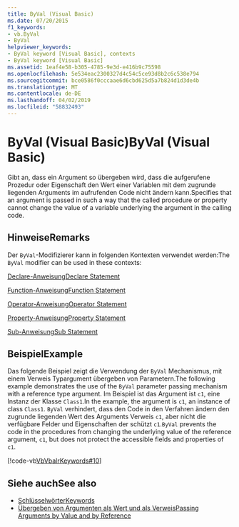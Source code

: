```yaml
---
title: ByVal (Visual Basic)
ms.date: 07/20/2015
f1_keywords:
- vb.ByVal
- ByVal
helpviewer_keywords:
- ByVal keyword [Visual Basic], contexts
- ByVal keyword [Visual Basic]
ms.assetid: 1eaf4e58-b305-4785-9e3d-e416b9c75598
ms.openlocfilehash: 5e534eac2300327d4c54c5ce93d8b2c6c538e794
ms.sourcegitcommit: bce0586f0cccaae6d6cbd625d5a7b824d1d3de4b
ms.translationtype: MT
ms.contentlocale: de-DE
ms.lasthandoff: 04/02/2019
ms.locfileid: "58832493"
---
```

# <a name="byval-visual-basic"></a><span data-ttu-id="d0791-102">ByVal (Visual Basic)</span><span class="sxs-lookup"><span data-stu-id="d0791-102">ByVal (Visual Basic)</span></span>
<span data-ttu-id="d0791-103">Gibt an, dass ein Argument so übergeben wird, dass die aufgerufene Prozedur oder Eigenschaft den Wert einer Variablen mit dem zugrunde liegenden Arguments im aufrufenden Code nicht ändern kann.</span><span class="sxs-lookup"><span data-stu-id="d0791-103">Specifies that an argument is passed in such a way that the called procedure or property cannot change the value of a variable underlying the argument in the calling code.</span></span>  
  
## <a name="remarks"></a><span data-ttu-id="d0791-104">Hinweise</span><span class="sxs-lookup"><span data-stu-id="d0791-104">Remarks</span></span>  
 <span data-ttu-id="d0791-105">Der `ByVal`-Modifizierer kann in folgenden Kontexten verwendet werden:</span><span class="sxs-lookup"><span data-stu-id="d0791-105">The `ByVal` modifier can be used in these contexts:</span></span>  
  
 [<span data-ttu-id="d0791-106">Declare-Anweisung</span><span class="sxs-lookup"><span data-stu-id="d0791-106">Declare Statement</span></span>](../../../visual-basic/language-reference/statements/declare-statement.md)  
  
 [<span data-ttu-id="d0791-107">Function-Anweisung</span><span class="sxs-lookup"><span data-stu-id="d0791-107">Function Statement</span></span>](../../../visual-basic/language-reference/statements/function-statement.md)  
  
 [<span data-ttu-id="d0791-108">Operator-Anweisung</span><span class="sxs-lookup"><span data-stu-id="d0791-108">Operator Statement</span></span>](../../../visual-basic/language-reference/statements/operator-statement.md)  
  
 [<span data-ttu-id="d0791-109">Property-Anweisung</span><span class="sxs-lookup"><span data-stu-id="d0791-109">Property Statement</span></span>](../../../visual-basic/language-reference/statements/property-statement.md)  
  
 [<span data-ttu-id="d0791-110">Sub-Anweisung</span><span class="sxs-lookup"><span data-stu-id="d0791-110">Sub Statement</span></span>](../../../visual-basic/language-reference/statements/sub-statement.md)  
  
## <a name="example"></a><span data-ttu-id="d0791-111">Beispiel</span><span class="sxs-lookup"><span data-stu-id="d0791-111">Example</span></span>  
 <span data-ttu-id="d0791-112">Das folgende Beispiel zeigt die Verwendung der `ByVal` Mechanismus, mit einem Verweis Typargument übergeben von Parametern.</span><span class="sxs-lookup"><span data-stu-id="d0791-112">The following example demonstrates the use of the `ByVal` parameter passing mechanism with a reference type argument.</span></span> <span data-ttu-id="d0791-113">Im Beispiel ist das Argument ist `c1`, eine Instanz der Klasse `Class1`.</span><span class="sxs-lookup"><span data-stu-id="d0791-113">In the example, the argument is `c1`, an instance of class `Class1`.</span></span> <span data-ttu-id="d0791-114">`ByVal` verhindert, dass den Code in den Verfahren ändern den zugrunde liegenden Wert des Arguments Verweis `c1`, aber nicht die verfügbare Felder und Eigenschaften der schützt `c1`.</span><span class="sxs-lookup"><span data-stu-id="d0791-114">`ByVal` prevents the code in the procedures from changing the underlying value of the reference argument, `c1`, but does not protect the accessible fields and properties of `c1`.</span></span>  
  
 [!code-vb[VbVbalrKeywords#10](~/samples/snippets/visualbasic/VS_Snippets_VBCSharp/VbVbalrKeywords/VB/Class5.vb#10)]  
  
## <a name="see-also"></a><span data-ttu-id="d0791-115">Siehe auch</span><span class="sxs-lookup"><span data-stu-id="d0791-115">See also</span></span>

- [<span data-ttu-id="d0791-116">Schlüsselwörter</span><span class="sxs-lookup"><span data-stu-id="d0791-116">Keywords</span></span>](../../../visual-basic/language-reference/keywords/index.md)
- [<span data-ttu-id="d0791-117">Übergeben von Argumenten als Wert und als Verweis</span><span class="sxs-lookup"><span data-stu-id="d0791-117">Passing Arguments by Value and by Reference</span></span>](../../../visual-basic/programming-guide/language-features/procedures/passing-arguments-by-value-and-by-reference.md)
